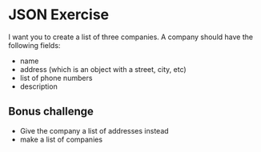 # JSON Exercise

I want you to create a list of three companies. A company should have the following fields:
- name
- address (which is an object with a street, city, etc)
- list of phone numbers
- description

## Bonus challenge
- Give the company a list of addresses instead
- make a list of companies